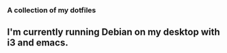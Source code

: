 ### A collection of my dotfiles
I'm currently running Debian on my desktop with i3 and emacs.
-----
